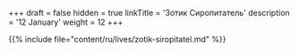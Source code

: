 +++
draft = false
hidden = true
linkTitle = 'Зотик Сиропитатель'
description = '12 January'
weight = 12
+++

{{% include file="content/ru/lives/zotik-siropitatel.md" %}}
